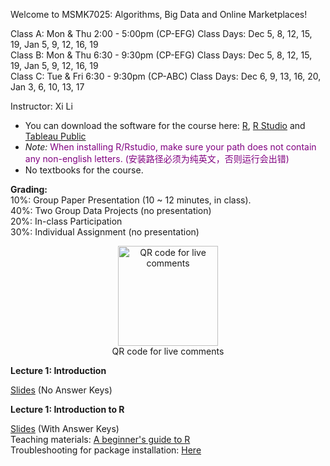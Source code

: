 Welcome to MSMK7025: Algorithms, Big Data and Online Marketplaces!    

Class A: Mon & Thu 2:00 - 5:00pm (CP-EFG)    Class Days: Dec 5, 8, 12, 15, 19, Jan 5, 9, 12, 16, 19     
Class B: Mon & Thu 6:30 - 9:30pm (CP-EFG)    Class Days: Dec 5, 8, 12, 15, 19, Jan 5, 9, 12, 16, 19     
Class C: Tue & Fri 6:30 - 9:30pm (CP-ABC)    Class Days: Dec 6, 9, 13, 16, 20, Jan 3, 6, 10, 13, 17     

Instructor: Xi Li    

- You can download the software for the course here: [R](https://cloud.r-project.org/), [R Studio](https://www.rstudio.com/products/rstudio/download/#download) and [Tableau Public](https://public.tableau.com/en-us/s/)    
- *Note:* <span style="color:purple">When installing R/Rstudio, make sure your path does not contain any non-english letters. (安装路径必须为纯英文，否则运行会出错) </span>     
- No textbooks for the course.

**Grading:**    
10%: Group Paper Presentation (10 ~ 12 minutes, in class).      
40%: Two Group Data Projects (no presentation)            
20%: In-class Participation      
30%: Individual Assignment (no presentation)         

<div  align="center">    
<img src="https://ximarketing.github.io/class/ABOM/qrcode.png" width = "160" height = "160" alt="QR code for live comments" align=center />           
</div>        
<div  align="center">  
QR code for live comments  
</div>        

**Lecture 1: Introduction**    

[Slides](https://ximarketing.github.io/class/ABOM/4de81f46db1a625ea4924700a151cdc1db29df6b/1pre.pdf) (No Answer Keys)        

**Lecture 1: Introduction to R**    

[Slides](https://ximarketing.github.io/class/ABOM/4de81f46db1a625ea4924700a151cdc1db29df6b/R.pdf) (With Answer Keys)        
Teaching materials: [A beginner's guide to R](https://ximarketing.github.io/class/R_basics.html)    
Troubleshooting for package installation: [Here](https://ximarketing.github.io/class/package.html)         
